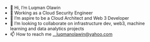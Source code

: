 - 👋 Hi, I’m Luqman Olawin
- 👀 Working as a Cloud Security Engineer
- 🌱 I’m aspire to be a Cloud Architect and Web 3 Developer
- 💞️ I’m looking to collaborate on infrastructure dev, web3, machine learning and data analytics projects
- 📫 How to reach me ...luqmanolawin@yahoo.com

<!---
lolawin3/lolawin3 is a ✨ special ✨ repository because its `README.md` (this file) appears on your GitHub profile.
You can click the Preview link to take a look at your changes.
--->
